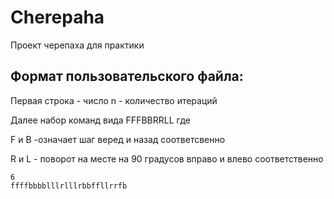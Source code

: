 # Cherepaha
Проект черепаха для практики

## Формат пользовательского файла:

Первая строка - число n - количество итераций

Далее набор команд вида FFFBBRRLL где 

F и B -означает шаг веред и назад соответсвенно

R и L - поворот на месте на 90 градусов вправо и влево соответственно

```
6
ffffbbbblllrlllrbbffllrrfb
```
